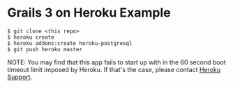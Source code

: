 # Grails 3 on Heroku Example

```
$ git clone <this repo>
$ heroku create
$ heroku addons:create heroku-postgresql
$ git push heroku master
```

NOTE: You may find that this app fails to start up with in the 60 second
boot timeout limit imposed by Heroku. If that's the case, please contact
[Heroku Support](http://help.heroku.com).
